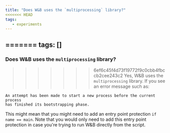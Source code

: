 ```yaml
---
title: "Does W&B uses the `multiprocessing` library?"
<<<<<<< HEAD
tags:
   - experiments
---
```


=======
tags: []
---

### Does W&B uses the `multiprocessing` library?
>>>>>>> 6ef6c45f4d73f19772f9c0cbb4fbccb2cee243c2
Yes, W&B uses the `multiprocessing` library. If you see an error message such as:

```
An attempt has been made to start a new process before the current process 
has finished its bootstrapping phase.
```

This might mean that you might need to add an entry point protection `if name == main`. Note that you would only need to add this entry point protection in case you're trying to run W&B directly from the script.